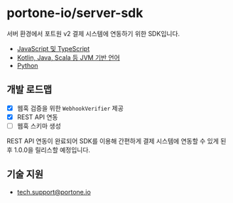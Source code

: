 # portone-io/server-sdk

서버 환경에서 포트원 v2 결제 시스템에 연동하기 위한 SDK입니다.

- [JavaScript 및 TypeScript](javascript)
- [Kotlin, Java, Scala 등 JVM 기반 언어](jvm)
- [Python](python)


## 개발 로드맵
* [x] 웹훅 검증을 위한 `WebhookVerifier` 제공
* [x] REST API 연동
* [ ] 웹훅 스키마 생성

REST API 연동이 완료되어 SDK를 이용해 간편하게 결제 시스템에 연동할 수 있게 된 후 1.0.0을 릴리스할 예정입니다.


## 기술 지원

- tech.support@portone.io
